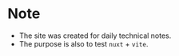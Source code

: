 # Note 
* The site was created for daily technical notes.
* The purpose is also to test `nuxt` + `vite`.